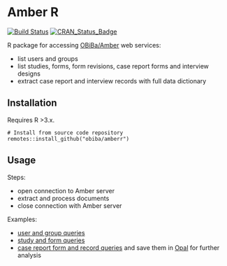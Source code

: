# Amber R

[![Build Status](https://app.travis-ci.com/obiba/amberr.svg?branch=master)](https://app.travis-ci.com/github/obiba/amberr)
[![CRAN_Status_Badge](http://www.r-pkg.org/badges/version/amberr)](https://cran.r-project.org/package=amberr)

R package for accessing [OBiBa/Amber](https://www.obiba.org/pages/products/amber/) web services:

* list users and groups
* list studies, forms, form revisions, case report forms and interview designs
* extract case report and interview records with full data dictionary

## Installation

Requires R >3.x.

```
# Install from source code repository
remotes::install_github("obiba/amberr")
```

## Usage

Steps:

* open connection to Amber server
* extract and process documents
* close connection with Amber server

Examples: 

* [user and group queries](https://github.com/obiba/amberr/blob/master/inst/examples/amber-user-group-queries.R)
* [study and form queries](https://github.com/obiba/amberr/blob/master/inst/examples/amber-study-form-queries.R)
* [case report form and record queries](https://github.com/obiba/amberr/blob/master/inst/examples/amber-case-report-queries.R) and save them in [Opal](https://www.obiba.org/pages/products/opal/) for further analysis


